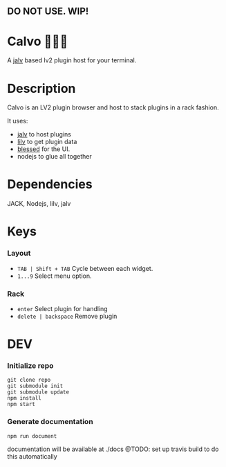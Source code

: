 ## DO NOT USE. WIP!

# Calvo 🧑🏼‍🦲

A [jalv](http://drobilla.net/software/jalv) based lv2 plugin host for your terminal.

# Description

Calvo is an LV2 plugin browser and host to stack plugins in a rack fashion.

It uses:

- [jalv](http://drobilla.net/software/jalv) to host plugins
- [lilv](http://drobilla.net/software/lilv) to get plugin data
- [blessed](https://github.com/chjj/blessed) for the UI.
- nodejs to glue all together

# Dependencies

JACK, Nodejs, lilv, jalv

# Keys

### Layout

- `TAB | Shift + TAB` Cycle between each widget.
- `1...9` Select menu option.

### Rack

- `enter` Select plugin for handling
- `delete | backspace` Remove plugin

# DEV

### Initialize repo

```
git clone repo
git submodule init
git submodule update
npm install
npm start
```

### Generate documentation

```
npm run document
```

documentation will be available at ./docs
@TODO: set up travis build to do this automatically
